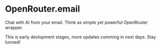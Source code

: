 # OpenRouter.email 

Chat with AI from your email. Think as simple yet powerful OpenRouter wrapper.

This is early devlopment stages, more updates comming in next days. Stay tunned!

